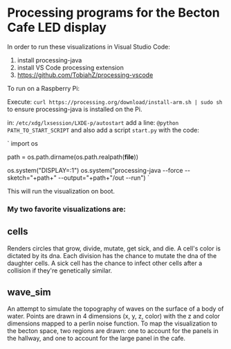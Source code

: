 # Processing programs for the Becton Cafe LED display
In order to run these visualizations in Visual Studio Code:
1. install processing-java
2. install VS Code processing extension
3. https://github.com/TobiahZ/processing-vscode

To run on a Raspberry Pi:

Execute: `curl https://processing.org/download/install-arm.sh | sudo sh` to ensure processing-java is installed on the Pi.

in: `/etc/xdg/lxsession/LXDE-p/autostart` add a line: `@python PATH_TO_START_SCRIPT`
and also add a script `start.py` with the code:

`
import os

path = os.path.dirname(os.path.realpath(__file__))

os.system("DISPLAY=:1")
os.system("processing-java --force --sketch="+path+" --output="+path+"/out --run")
`

This will run the visualization on boot.

### My two favorite visualizations are:
## cells
Renders circles that grow, divide, mutate, get sick, and die. A cell's color is dictated by its dna. Each division has the chance to mutate the dna of the daughter cells. A sick cell has the chance to infect other cells after a collision if they're genetically similar.

## wave_sim
An attempt to simulate the topography of waves on the surface of a body of water. Points are drawn in 4 dimensions (x, y, z, color) with the z and color dimensions mapped to a perlin noise function. To map the visualization to the becton space, two regions are drawn: one to account for the panels in the hallway, and one to account for the large panel in the cafe. 